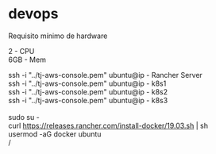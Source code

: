 # devops
Requisito mínimo  de hardware

2   -  CPU  \
6GB -  Mem  

ssh -i "../tj-aws-console.pem" ubuntu@ip   - Rancher Server      
ssh -i "../tj-aws-console.pem" ubuntu@ip   - k8s1                \
ssh -i "../tj-aws-console.pem" ubuntu@ip   - k8s2                \
ssh -i "../tj-aws-console.pem" ubuntu@ip   - k8s3                \
                                                                 \
sudo su -                                                        \
curl https://releases.rancher.com/install-docker/19.03.sh | sh   \
usermod -aG docker ubuntu                                        
/

